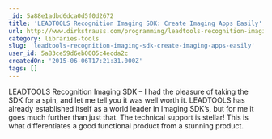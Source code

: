 ```yaml
---
_id: 5a88e1adbd6dca0d5f0d2672
title: 'LEADTOOLS Recognition Imaging SDK: Create Imaging Apps Easily'
url: http://www.dirkstrauss.com/programming/leadtools-recognition-imaging-sdk-create-imaging-apps-easily
category: libraries-tools
slug: 'leadtools-recognition-imaging-sdk-create-imaging-apps-easily'
user_id: 5a83ce59d6eb0005c4ecda2c
createdOn: '2015-06-06T17:21:31.000Z'
tags: []
---
```


LEADTOOLS Recognition Imaging SDK – I had the pleasure of taking the SDK for a spin, and let me tell you it was well worth it. LEADTOOLS has already established itself as a world leader in Imaging SDK’s, but for me it goes much further than just that. The technical support is stellar! This is what differentiates a good functional product from a stunning product.
